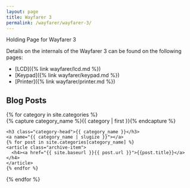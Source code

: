 ```yaml
---
layout: page
title: Wayfarer 3
permalink: /wayfarer/wayfarer-3/
---
```


Holding Page for Wayfarer 3

Details on the internals of the Wayfarer 3 can be found on the following pages:
- [LCD]({% link wayfarer/lcd.md %})
- [Keypad]({% link wayfarer/keypad.md %})
- [Printer]({% link wayfarer/printer.md %})

## Blog Posts

<div id="archives">
{% for category in site.categories %}
  <div class="archive-group">
    {% capture category_name %}{{ category | first }}{% endcapture %}
    <div id="#{{ category_name | slugize }}"></div>
    <p></p>

    <h3 class="category-head">{{ category_name }}</h3>
    <a name="{{ category_name | slugize }}"></a>
    {% for post in site.categories[category_name] %}
    <article class="archive-item">
      <h4><a href="{{ site.baseurl }}{{ post.url }}">{{post.title}}</a></h4>
    </article>
    {% endfor %}
  </div>
{% endfor %}
</div>